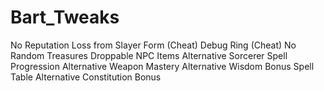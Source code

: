 # Bart_Tweaks
No Reputation Loss from Slayer Form (Cheat)
Debug Ring (Cheat)
No Random Treasures
Droppable NPC Items
Alternative Sorcerer Spell Progression
Alternative Weapon Mastery
Alternative Wisdom Bonus Spell Table
Alternative Constitution Bonus
